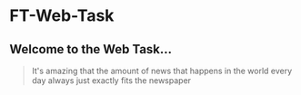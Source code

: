 # FT-Web-Task

## Welcome to the Web Task... 

>It's amazing that the amount of news that happens in the world every day always just exactly fits the newspaper
